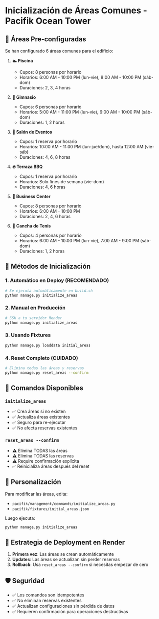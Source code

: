 # Inicialización de Áreas Comunes - Pacifik Ocean Tower

## 🏢 Áreas Pre-configuradas

Se han configurado 6 áreas comunes para el edificio:

1. **🏊 Piscina**
   - Cupos: 8 personas por horario
   - Horarios: 6:00 AM - 10:00 PM (lun-vie), 8:00 AM - 10:00 PM (sáb-dom)
   - Duraciones: 2, 3, 4 horas

2. **💪 Gimnasio**
   - Cupos: 6 personas por horario
   - Horarios: 5:00 AM - 11:00 PM (lun-vie), 6:00 AM - 10:00 PM (sáb-dom)
   - Duraciones: 1, 2 horas

3. **🎉 Salón de Eventos**
   - Cupos: 1 reserva por horario
   - Horarios: 10:00 AM - 11:00 PM (lun-jue/dom), hasta 12:00 AM (vie-sáb)
   - Duraciones: 4, 6, 8 horas

4. **🔥 Terraza BBQ**
   - Cupos: 1 reserva por horario
   - Horarios: Solo fines de semana (vie-dom)
   - Duraciones: 4, 6 horas

5. **💼 Business Center**
   - Cupos: 8 personas por horario
   - Horarios: 6:00 AM - 10:00 PM
   - Duraciones: 2, 4, 6 horas

6. **🎾 Cancha de Tenis**
   - Cupos: 4 personas por horario
   - Horarios: 6:00 AM - 10:00 PM (lun-vie), 7:00 AM - 9:00 PM (sáb-dom)
   - Duraciones: 1, 2 horas

## 🚀 Métodos de Inicialización

### 1. Automático en Deploy (RECOMENDADO)
```bash
# Se ejecuta automáticamente en build.sh
python manage.py initialize_areas
```

### 2. Manual en Producción
```bash
# SSH a tu servidor Render
python manage.py initialize_areas
```

### 3. Usando Fixtures
```bash
python manage.py loaddata initial_areas
```

### 4. Reset Completo (CUIDADO)
```bash
# Elimina todas las áreas y reservas
python manage.py reset_areas --confirm
```

## 🔧 Comandos Disponibles

### `initialize_areas`
- ✅ Crea áreas si no existen
- ✅ Actualiza áreas existentes
- ✅ Seguro para re-ejecutar
- ✅ No afecta reservas existentes

### `reset_areas --confirm`
- ⚠️ Elimina TODAS las áreas
- ⚠️ Elimina TODAS las reservas
- ⚠️ Require confirmación explícita
- ✅ Reinicializa áreas después del reset

## 📝 Personalización

Para modificar las áreas, edita:
- `pacifik/management/commands/initialize_areas.py`
- `pacifik/fixtures/initial_areas.json`

Luego ejecuta:
```bash
python manage.py initialize_areas
```

## 🎯 Estrategia de Deployment en Render

1. **Primera vez**: Las áreas se crean automáticamente
2. **Updates**: Las áreas se actualizan sin perder reservas
3. **Rollback**: Usa `reset_areas --confirm` si necesitas empezar de cero

## 🛡️ Seguridad

- ✅ Los comandos son idempotentes
- ✅ No eliminan reservas existentes
- ✅ Actualizan configuraciones sin pérdida de datos
- ✅ Requieren confirmación para operaciones destructivas